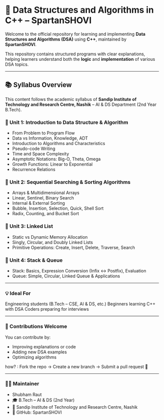 # 📘 Data Structures and Algorithms in C++ – SpartanSHOVI

Welcome to the official repository for learning and implementing **Data Structures and Algorithms (DSA)** using **C++**, maintained by **SpartanSHOVI**.

This repository contains structured programs with clear explanations, helping learners understand both the **logic** and **implementation** of various DSA topics.

---

## 📚 Syllabus Overview

This content follows the academic syllabus of **Sandip Institute of Technology and Research Centre, Nashik** – AI & DS Department (2nd Year B.Tech).

### 🔹 Unit 1: Introduction to Data Structure & Algorithm
- From Problem to Program Flow
- Data vs Information, Knowledge, ADT
- Introduction to Algorithms and Characteristics
- Pseudo-code Writing
- Time and Space Complexity
- Asymptotic Notations: Big-O, Theta, Omega
- Growth Functions: Linear to Exponential
- Recurrence Relations

### 🔹 Unit 2: Sequential Searching & Sorting Algorithms
- Arrays & Multidimensional Arrays
- Linear, Sentinel, Binary Search
- Internal & External Sorting
- Bubble, Insertion, Selection, Quick, Shell Sort
- Radix, Counting, and Bucket Sort

### 🔹 Unit 3: Linked List
- Static vs Dynamic Memory Allocation
- Singly, Circular, and Doubly Linked Lists
- Primitive Operations: Create, Insert, Delete, Traverse, Search

### 🔹 Unit 4: Stack & Queue
- Stack: Basics, Expression Conversion (Infix ↔ Postfix), Evaluation
- Queue: Simple, Circular, Linked Queue & Applications

---

### 💡 Ideal For
  Engineering students (B.Tech – CSE, AI & DS, etc.)
  Beginners learning C++ with DSA
  Coders preparing for interviews

---

### 🤝 Contributions Welcome
You can contribute by:
-  Improving explanations or code
-  Adding new DSA examples
-  Optimizing algorithms

 how? : Fork the repo → Create a new branch → Submit a pull request 🚀

---

### 🧑‍💻 Maintainer
- Shubham Raut
- 🎓 B.Tech – AI & DS (2nd Year)
- 🏫 Sandip Institute of Technology and Research Centre, Nashik
- 🔗 GitHub: SpartanSHOVI
